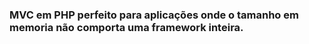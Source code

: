 <h3>MVC em PHP perfeito para aplicações onde o tamanho em memoria não comporta uma framework inteira.</h3>
